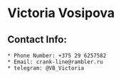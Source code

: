  # Victoria Vosipova
 ## Contact Info:
    * Phone Number: +375 29 6257582
    * Email: crank-line@rambler.ru
    * telegram: @VB_Victoria